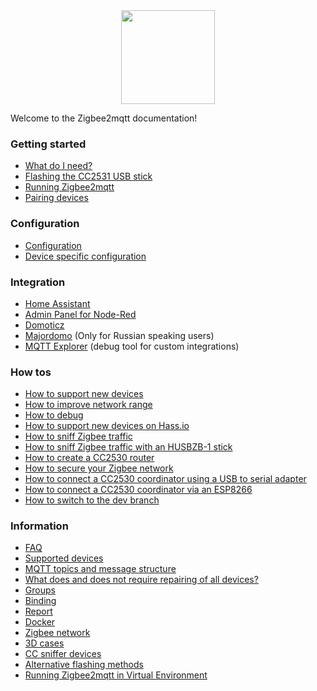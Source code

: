 <div align="center">
    <a href="https://github.com/koenkk/zigbee2mqtt">
        <img width="150" height="150" src="images/logo.png">
    </a>
</div>

Welcome to the Zigbee2mqtt documentation!

### Getting started
* [What do I need?](getting_started/what_do_i_need.md)
* [Flashing the CC2531 USB stick](getting_started/flashing_the_cc2531.md)
* [Running Zigbee2mqtt](getting_started/running_zigbee2mqtt.md)
* [Pairing devices](getting_started/pairing_devices.md)

### Configuration
* [Configuration](configuration/configuration.md)
* [Device specific configuration](configuration/device_specific_configuration.md)

### Integration
* [Home Assistant](integration/home_assistant.md)
* [Admin Panel for Node-Red](https://github.com/ben423423n32j14e/zigbee2mqttadminpanel)
* [Domoticz](https://github.com/stas-demydiuk/domoticz-zigbee2mqtt-plugin)
* [Majordomo](https://github.com/directman66/majordomo-zigbee2mqtt/) (Only for Russian speaking users)
* [MQTT Explorer](https://thomasnordquist.github.io/MQTT-Explorer/) (debug tool for custom integrations)

### How tos
* [How to support new devices](how_tos/how_to_support_new_devices.md)
* [How to improve network range](how_tos/how_to_improve_network_range.md)
* [How to debug](how_tos/how_to_debug.md)
* [How to support new devices on Hass.io](how_tos/how_to_support_new_devices_on_hassio.md)
* [How to sniff Zigbee traffic](how_tos/how_to_sniff_zigbee_traffic.md)
* [How to sniff Zigbee traffic with an HUSBZB-1 stick](how_tos/how_to_sniff_zigbee_husbzb.md)
* [How to create a CC2530 router](how_tos/how_to_create_a_cc2530_router.md)
* [How to secure your Zigbee network](how_tos/how_to_secure_network.md)
* [How to connect a CC2530 coordinator using a USB to serial adapter](how_tos/how_to_connect_a_cc2530_coordinator_using_a_usb_to_serial_adapter.md)
* [How to connect a CC2530 coordinator via an ESP8266](how_tos/how_to_esp8266_with_cc2530.md)
* [How to switch to the dev branch](how_tos/how-to-switch-to-dev-branch.md)

### Information
* [FAQ](information/FAQ.md)
* [Supported devices](information/supported_devices.md)
* [MQTT topics and message structure](information/mqtt_topics_and_message_structure.md)
* [What does and does not require repairing of all devices?](information/what_does_and_doesnt_require_repairing.md)
* [Groups](information/groups.md)
* [Binding](information/binding.md)
* [Report](information/report.md)
* [Docker](information/docker.md)
* [Zigbee network](information/zigbee_network.md)
* [3D cases](information/3d_cases.md)
* [CC sniffer devices](information/cc_sniffer_devices.md)
* [Alternative flashing methods](information/alternative_flashing_methods.md)
* [Running Zigbee2mqtt in Virtual Environment](information/virtual_environment.md)
